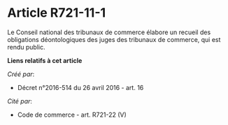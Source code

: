 # Article R721-11-1

Le  Conseil national des tribunaux de commerce élabore un recueil des  obligations déontologiques des juges des tribunaux de
commerce, qui est  rendu public.

**Liens relatifs à cet article**

_Créé par_:

  - Décret n°2016-514 du 26 avril 2016 - art. 16

_Cité par_:

  - Code de commerce - art. R721-22 (V)

